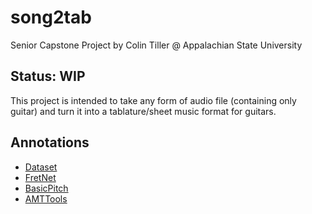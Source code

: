 # song2tab
Senior Capstone Project by Colin Tiller @ Appalachian State University
## Status: **WIP**

This project is intended to take any form of audio file (containing only guitar) and turn it into a tablature/sheet music
format for guitars.

## Annotations
- [Dataset](https://guitarset.weebly.com/)
- [FretNet](https://arxiv.org/abs/2212.03023)
- [BasicPitch](https://arxiv.org/pdf/2203.09893v2.pdf)
- [AMTTools](https://github.com/cwitkowitz/amt-tools)